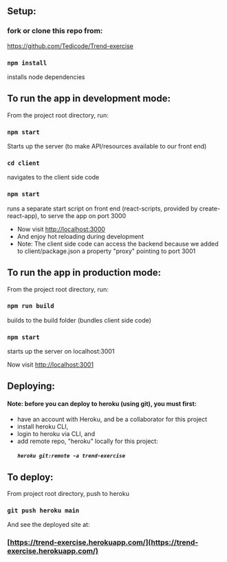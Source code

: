 ## Setup:

### fork or clone this repo from:

https://github.com/Tedicode/Trend-exercise

### `npm install`

installs node dependencies

## To run the app in development mode:

From the project root directory, run:

### `npm start`

Starts up the server (to make API/resources available to our front end)

### `cd client`

navigates to the client side code

### `npm start`

runs a separate start script on front end (react-scripts, provided by create-react-app), to serve the app on port 3000

- Now visit [http://localhost:3000](http://localhost:3000)
- And enjoy hot reloading during development
- Note: The client side code can access the backend because we added to client/package.json a property "proxy" pointing to port 3001

## To run the app in production mode:

From the project root directory, run:

### `npm run build`

builds to the build folder (bundles client side code)

### `npm start`

starts up the server on localhost:3001

Now visit [http://localhost:3001](http://localhost:3001)

## Deploying:

#### Note: before you can deploy to heroku (using git), you must first:

- have an account with Heroku, and be a collaborator for this project
- install heroku CLI,
- login to heroku via CLI, and
- add remote repo, "heroku" locally for this project:
  ##### `heroku git:remote -a trend-exercise`

## To deploy:

From project root directory, push to heroku

### `git push heroku main`

And see the deployed site at:

### [https://trend-exercise.herokuapp.com/](https://trend-exercise.herokuapp.com/)
